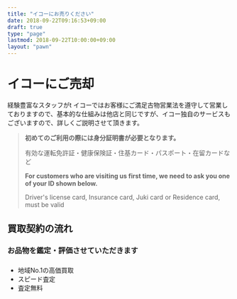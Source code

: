 ```yaml
---
title: "イコーにお売りください"
date: 2018-09-22T09:16:53+09:00
draft: true
type: "page"
lastmod: 2018-09-22T10:00:00+09:00
layout: "pawn"
---
```


# イコーにご売却

経験豊富なスタッフがt
イコーではお客様にご満足古物営業法を遵守して営業しておりますので、基本的な仕組みは他店と同じですが、イコー独自のサービスもございますので、詳しくご説明させて頂きます。     

> **初めてのご利用の際には身分証明書が必要となります。**
>
> 有効な運転免許証・健康保険証・住基カード・パスポート・在留カードなど
>
> **For customers who are visiting us first time, we need to ask you one of your ID shown below.**
>
> Driver's license card, Insurance card, Juki card or Residence card, must be valid

## 買取契約の流れ

### お品物を鑑定・評価させていただきます

###

- 地域No.1の高価買取
- スピード査定
- 査定無料
